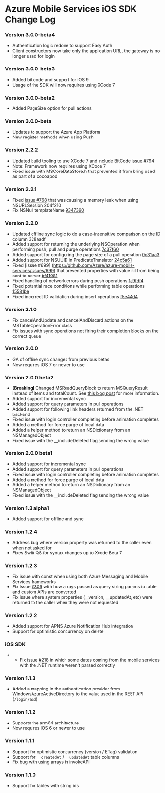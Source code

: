 # Azure Mobile Services iOS SDK Change Log

### Version 3.0.0-beta4
- Authentication logic redone to support Easy Auth
- Client constructors now take only the application URL, the gateway is no longer used for login

### Version 3.0.0-beta3
- Added bit code and support for iOS 9
- Usage of the SDK will now requires using XCode 7

### Version 3.0.0-beta2
- Added PageSize option for pull actions

### Version 3.0.0-beta
- Updates to support the Azure App Platform
- New register methods when using Push

### Version 2.2.2
- Updated build tooling to use XCode 7 and include BitCode [issue #794](https://github.com/Azure/azure-mobile-services/issues/794)
 - Note: Framework now requires using XCode 7
- Fixed issue with MSCoreDataStore.h that prevented it from bring used as part of a cocoapod

### Version 2.2.1
- Fixed [issue #768](https://github.com/Azure/azure-mobile-services/issues/768) that was causing a memory leak when using NSURLSession [204f210](https://github.com/Azure/azure-mobile-services/commit/204f210)
- Fix NSNull templateName [9347390](https://github.com/Azure/azure-mobile-services/commit/9347390)

### Version 2.2.0
- Updated offline sync logic to do a case-insensitive comparison on the ID column  [328aadf](https://github.com/Azure/azure-mobile-services/commit/328aadf)
- Added support for returning the underlying NSOperation when performing push, pull and purge operations [7c37f60](https://github.com/Azure/azure-mobile-services/commit/7c37f60)
- Added support for configuring the page size of a pull operation [0c31aa3](https://github.com/Azure/azure-mobile-services/commit/0c31aa3)
- Added support for NSUUID in PredicateTranslator [24c5a61](https://github.com/Azure/azure-mobile-services/commit/24c5a61)
- Fixed [issue #699] (https://github.com/Azure/azure-mobile-services/issues/699) that prevented properties with value nil from being sent to server [bf41081](https://github.com/Azure/azure-mobile-services/commit/bf41081)
- Fixed handling of network errors during push operations [1a9fdf4](https://github.com/Azure/azure-mobile-services/commit/1a9fdf4)
- Fixed potential race conditions while performing table operations [15581be](https://github.com/Azure/azure-mobile-services/commit/15581be)
- Fixed incorrect ID validation during insert operations [f5e44d4](https://github.com/Azure/azure-mobile-services/commit/f5e44d4)

### Version 2.1.0
- Fix cancelAndUpdate and cancelAndDiscard actions on the MSTableOperationError class
- Fix issues with sync operations not firing their completion blocks on the correct queue

### Version 2.0.0
- GA of offline sync changes from previous betas
- Now requires iOS 7 or newer to use

### Version 2.0.0 beta2
- **[Breaking]** Changed MSReadQueryBlock to return MSQueryResult instead of items and totalCount. See [this blog post](http://azure.microsoft.com/blog/2014/10/07/mobile-services-beta-ios-sdk-released/) for more information.
- Added support for incremental sync
- Added support for query parameters in pull operations
- Added support for following link headers returned from the .NET backend
- Fixed issue with login controller completing before animation completes
- Added a method for force purge of local data
- Added a helper method to return an NSDictionary from an NSManagedObject
- Fixed issue with the __includeDeleted flag sending the wrong value

### Version 2.0.0 beta1

- Added support for incremental sync
- Added support for query parameters in pull operations
- Fixed issue with login controller completing before animation completes
- Added a method for force purge of local data
- Added a helper method to return an NSDictionary from an NSManagedObject
- Fixed issue with the __includeDeleted flag sending the wrong value

### Version 1.3 alpha1
- Added support for offline and sync

### Version 1.2.4
- Address bug where version property was returned to the caller even when not asked for
- Fixes Swift QS for syntax changes up to Xcode Beta 7

### Version 1.2.3
- Fix issue with const when using both Azure Messaging and Mobile Services frameworks
- Fix issue [#306](https://github.com/Azure/azure-mobile-services/issues/306) with how arrays passed as query string params to table and custom APIs are converted
- Fix issue where system properties (__version, __updatedAt, etc) were returned to the caller when they were not requested

### Version 1.2.2
- Added support for APNS Azure Notification Hub integration
- Support for optimistic concurrency on delete

### iOS SDK
- - Fix issue [#218](https://github.com/WindowsAzure/azure-mobile-services/issues/218) in which some dates coming from the mobile services with the .NET runtime weren't parsed correctly

### Version 1.1.3
- Added a mapping in the authentication provider from WindowsAzureActiveDirectory to the value used in the REST API (`/login/aad`)

### Version 1.1.2
- Supports the arm64 architecture
- Now requires iOS 6 or newer to use

### Version 1.1.1
- Support for optimistic concurrency (version / ETag) validation
- Support for `__createdAt` / `__updatedAt` table columns
- Fix bug with using arrays in invokeAPI

### Version 1.1.0
- Support for tables with string ids
